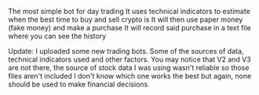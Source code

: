 The most simple bot for day trading
It uses technical indicators to estimate when the best time to buy and sell crypto is
It will then use paper money (fake money) and make a purchase 
It will record said purchase in a text file where you can see the history

Update:
I uploaded some new trading bots. Some of the sources of data, technical indicators used and other factors.
You may notice that V2 and V3 are not there, the source of stock data I was using wasn't reliable so those files aren't included
I don't know which one works the best but again, none should be used to make financial decisions.
